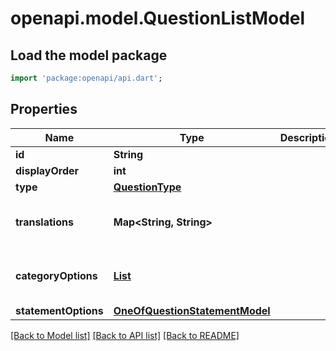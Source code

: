 # openapi.model.QuestionListModel

## Load the model package
```dart
import 'package:openapi/api.dart';
```

## Properties
Name | Type | Description | Notes
------------ | ------------- | ------------- | -------------
**id** | **String** |  | [optional] 
**displayOrder** | **int** |  | [optional] 
**type** | [**QuestionType**](QuestionType.md) |  | [optional] 
**translations** | **Map<String, String>** |  | [optional] [default to const {}]
**categoryOptions** | [**List<QuestionCategoryOptionModel>**](QuestionCategoryOptionModel.md) |  | [optional] [default to const []]
**statementOptions** | [**OneOfQuestionStatementModel**](OneOfQuestionStatementModel.md) |  | [optional] 

[[Back to Model list]](../README.md#documentation-for-models) [[Back to API list]](../README.md#documentation-for-api-endpoints) [[Back to README]](../README.md)


